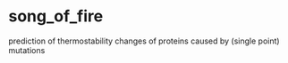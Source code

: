 # song_of_fire
prediction of thermostability changes of proteins caused by (single point) mutations
